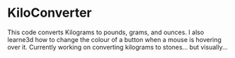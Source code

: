 # KiloConverter
This code converts Kilograms to pounds, grams, and ounces. I also learne3d how to change the colour of a button when a mouse is hovering over it. Currently working on converting kilograms to stones... but visually...
